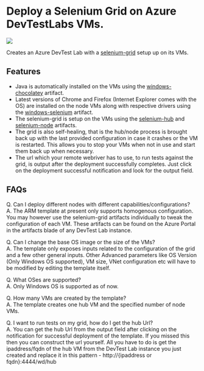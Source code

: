 # Deploy a Selenium Grid on Azure DevTestLabs VMs.

<a href="https://portal.azure.com/#create/Microsoft.Template/uri/https%3A%2F%2Fraw.githubusercontent.com%2FMicrosoft%2Fvsts-seleniumgrid%2FMicrosoft%2Fusers%2FshreyasRMsft%2Fdevtestlabs-seleniumgrid2%2FARM%2520Template%2Fazuredeploy.json%3Ftoken%3DAYBwFjRCw3_nHc8nsNdTbabV0yqIYolAks5ZFDu5wA%253D%253D" target="_blank">
    <img src="http://azuredeploy.net/deploybutton.png"/>
</a>

Creates an Azure DevTest Lab with a <a href="https://github.com/SeleniumHQ/selenium/wiki/Grid2">selenium-grid</a> setup up on its VMs.

## Features

- Java is automatically installed on the VMs using the <a href="https://github.com/Azure/azure-devtestlab/tree/master/Artifacts/windows-chocolatey">windows-chocolatey</a> artifact.
- Latest versions of Chrome and Firefox (Internet Explorer comes with the OS) are installed on the node VMs along with respective drivers using the <a href="https://github.com/Azure/azure-devtestlab/tree/master/Artifacts/windows-selenium">windows-selenium</a> artifact.
- The selenium-grid is setup on the VMs using the <a href="">selenium-hub</a> and <a href="">selenium-node</a> artifacts.
- The grid is also self-healing, that is the hub/node process is brought back up with the last provided configuration in case it crashes or the VM is restarted. This allows you to stop your VMs when not in use and start them back up when necessary.
- The url which your remote webriver has to use, to run tests against the grid, is output after the deployment successfully completes. Just click on the deployment successful notification and look for the output field.

## FAQs

Q. Can I deploy different nodes with different capabilities/configurations?<br>
A. The ARM template at present only supports homogenous configuration. You may however use the selenium-grid artifacts individually to tweak the configuration of each VM. These artifacts can be found on the Azure Portal in the artifacts blade of any DevTest Lab instance.

Q. Can I change the base OS image or the size of the VMs?<br>
A. The template only exposes inputs related to the configuration of the grid and a few other general inputs. Other Advanced parameters like OS Version (Only Windows OS supported), VM size, VNet configuration etc will have to be modified by editing the template itself.<br>

Q. What OSes are supported?<br>
A. Only Windows OS is supported as of now.

Q. How many VMs are created by the template?<br>
A. The template creates one hub VM and the specified number of node VMs.

Q. I want to run tests on my grid, how do I get the hub Url?<br>
A. You can get the hub Url from the output field after clicking on the notification for successful deployment of the template. If you missed this then you can construct the url yourself. All you have to do is get the ipaddress/fqdn of the hub VM from the DevTest Lab instance you just created and replace it in this pattern - http://{ipaddress or fqdn}:4444/wd/hub